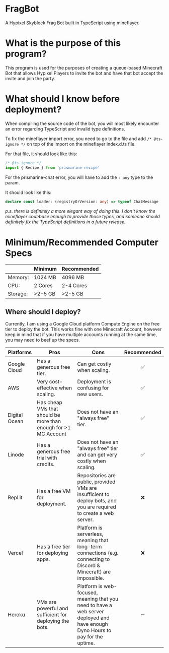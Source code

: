 # FragBot
A Hypixel Skyblock Frag Bot built in TypeScript using mineflayer.

# What is the purpose of this program?
This program is used for the purposes of creating a queue-based Minecraft Bot that allows Hypixel Players to invite the bot and have that bot accept the invite and join the party.

# What should I know before deployment?
When compiling the source code of the bot, you will most likely encounter an error regarding TypeScript and invalid type definitions.

To fix the mineflayer import error, you need to go to the file and add `/* @ts-ignore */` on top of the import on the mineflayer index.d.ts file.

For that file, it should look like this:
```ts
/* @ts-ignore */
import { Recipe } from 'prismarine-recipe'
```

For the prismarine-chat error, you will have to add the `: any` type to the param.

It should look like this:
```ts
declare const loader: (registryOrVersion: any) => typeof ChatMessage
```

*p.s. there is definitely a more elegant way of doing this. I don't know the mineflayer codebase enough to provide those types, and someone should definitely fix the TypeScript definitions in a future release.*


# Minimum/Recommended Computer Specs

|          | Minimum | Recommended |
|----------|---------|-------------|
| Memory:  | 1024 MB | 4096 MB     |
| CPU:     | 2 Cores | 2-4 Cores   |
| Storage: | >2-5 GB | >2-5 GB     |


## Where should I deploy?
Currently, I am using a Google Cloud platform Compute Engine on the free tier to deploy the bot. This works fine with one Minecraft Account, however keep in mind that if you have multiple accounts running at the same time, you may need to beef up the specs.

| Platforms     | Pros                                                            | Cons                                                                                                                           | Recommended |
|---------------|-----------------------------------------------------------------|--------------------------------------------------------------------------------------------------------------------------------|:-----------:|
| Google Cloud  | Has a generous free tier.                                       | Can get costly when scaling.                                                                                                   | ✅           |
| AWS           | Very cost-effective when scaling.                               | Deployment is confusing for new users.                                                                                         | ✅           |
| Digital Ocean | Has cheap VMs that should be more than enough for >1 MC Account | Does not have an "always free" tier.                                                                                           | ✅           |
| Linode        | Has a generous free trial with credits.                         | Does not have an "always free" tier and can get very costly when scaling.                                                      | ✅           |
| Repl.it       | Has a free VM for deployment.                                   | Repositories are public, provided VMs are insufficient to deploy bots, and you are required to create a web server.            | ❌           |
| Vercel        | Has a free tier for deploying apps.                             | Platform is serverless, meaning that long-term connections (e.g. connecting to Discord & Minecraft) are impossible.            | ❌           |
| Heroku        | VMs are powerful and sufficient for deploying the bots.         | Platform is web-focused, meaning that you need to have a web server deployed and have enough Dyno Hours to pay for the uptime. | ➖           |